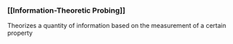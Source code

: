 ### [[Information-Theoretic Probing]]
Theorizes a quantity of information based on the measurement of a certain property